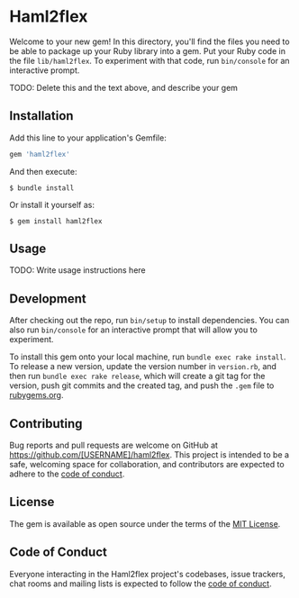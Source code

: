 # Haml2flex

Welcome to your new gem! In this directory, you'll find the files you need to be able to package up your Ruby library into a gem. Put your Ruby code in the file `lib/haml2flex`. To experiment with that code, run `bin/console` for an interactive prompt.

TODO: Delete this and the text above, and describe your gem

## Installation

Add this line to your application's Gemfile:

```ruby
gem 'haml2flex'
```

And then execute:

    $ bundle install

Or install it yourself as:

    $ gem install haml2flex

## Usage

TODO: Write usage instructions here

## Development

After checking out the repo, run `bin/setup` to install dependencies. You can also run `bin/console` for an interactive prompt that will allow you to experiment.

To install this gem onto your local machine, run `bundle exec rake install`. To release a new version, update the version number in `version.rb`, and then run `bundle exec rake release`, which will create a git tag for the version, push git commits and the created tag, and push the `.gem` file to [rubygems.org](https://rubygems.org).

## Contributing

Bug reports and pull requests are welcome on GitHub at https://github.com/[USERNAME]/haml2flex. This project is intended to be a safe, welcoming space for collaboration, and contributors are expected to adhere to the [code of conduct](https://github.com/[USERNAME]/haml2flex/blob/master/CODE_OF_CONDUCT.md).

## License

The gem is available as open source under the terms of the [MIT License](https://opensource.org/licenses/MIT).

## Code of Conduct

Everyone interacting in the Haml2flex project's codebases, issue trackers, chat rooms and mailing lists is expected to follow the [code of conduct](https://github.com/[USERNAME]/haml2flex/blob/master/CODE_OF_CONDUCT.md).

